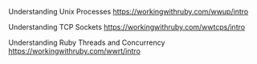 Understanding Unix Processes
https://workingwithruby.com/wwup/intro

Understanding TCP Sockets
https://workingwithruby.com/wwtcps/intro

Understanding Ruby Threads and Concurrency
https://workingwithruby.com/wwrt/intro
